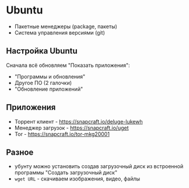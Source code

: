 # Ubuntu
- Пакетные менеджеры (package, пакеты)
- Система управления версиями (git)

## Настройка Ubuntu
Сначала всё обновляем "Показать приложения":
- "Программы и обновления"
- Другое ПО (2 галочки)
- "Обновление приложений"

## Приложения
- Торрент клиент    - https://snapcraft.io/deluge-lukewh
- Менеджер загрузок - https://snapcraft.io/uget
- Tor               - https://snapcraft.io/tor-mkg20001

## Разное
- убунту можно установить создав загрузочный диск из встроенной программы "Создать загрузочный диск"
- `wget URL` - скачиваем изображения, видео, файлы
